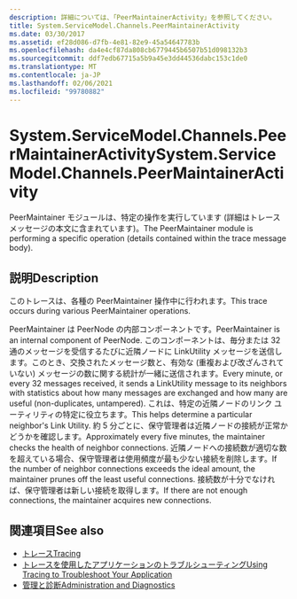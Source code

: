 ```yaml
---
description: 詳細については、「PeerMaintainerActivity」を参照してください。
title: System.ServiceModel.Channels.PeerMaintainerActivity
ms.date: 03/30/2017
ms.assetid: ef28d086-d7fb-4e81-82e9-45a54647783b
ms.openlocfilehash: da4e4cf87da808cb6779445b6507b51d098132b3
ms.sourcegitcommit: ddf7edb67715a5b9a45e3dd44536dabc153c1de0
ms.translationtype: MT
ms.contentlocale: ja-JP
ms.lasthandoff: 02/06/2021
ms.locfileid: "99780882"
---
```

# <a name="systemservicemodelchannelspeermaintaineractivity"></a><span data-ttu-id="382ac-103">System.ServiceModel.Channels.PeerMaintainerActivity</span><span class="sxs-lookup"><span data-stu-id="382ac-103">System.ServiceModel.Channels.PeerMaintainerActivity</span></span>

<span data-ttu-id="382ac-104">PeerMaintainer モジュールは、特定の操作を実行しています (詳細はトレース メッセージの本文に含まれています)。</span><span class="sxs-lookup"><span data-stu-id="382ac-104">The PeerMaintainer module is performing a specific operation (details contained within the trace message body).</span></span>  
  
## <a name="description"></a><span data-ttu-id="382ac-105">説明</span><span class="sxs-lookup"><span data-stu-id="382ac-105">Description</span></span>  

 <span data-ttu-id="382ac-106">このトレースは、各種の PeerMaintainer 操作中に行われます。</span><span class="sxs-lookup"><span data-stu-id="382ac-106">This trace occurs during various PeerMaintainer operations.</span></span>  
  
 <span data-ttu-id="382ac-107">PeerMaintainer は PeerNode の内部コンポーネントです。</span><span class="sxs-lookup"><span data-stu-id="382ac-107">PeerMaintainer is an internal component of PeerNode.</span></span> <span data-ttu-id="382ac-108">このコンポーネントは、毎分または 32 通のメッセージを受信するたびに近隣ノードに LinkUtility メッセージを送信します。このとき、交換されたメッセージ数と、有効な (重複および改ざんされていない) メッセージの数に関する統計が一緒に送信されます。</span><span class="sxs-lookup"><span data-stu-id="382ac-108">Every minute, or every 32 messages received, it sends a LinkUtility message to its neighbors with statistics about how many messages are exchanged and how many are useful (non-duplicates, untampered).</span></span> <span data-ttu-id="382ac-109">これは、特定の近隣ノードのリンク ユーティリティの特定に役立ちます。</span><span class="sxs-lookup"><span data-stu-id="382ac-109">This helps determine a particular neighbor's Link Utility.</span></span> <span data-ttu-id="382ac-110">約 5 分ごとに、保守管理者は近隣ノードの接続が正常かどうかを確認します。</span><span class="sxs-lookup"><span data-stu-id="382ac-110">Approximately every five minutes, the maintainer checks the health of neighbor connections.</span></span> <span data-ttu-id="382ac-111">近隣ノードへの接続数が適切な数を超えている場合、保守管理者は使用頻度が最も少ない接続を削除します。</span><span class="sxs-lookup"><span data-stu-id="382ac-111">If the number of neighbor connections exceeds the ideal amount, the maintainer prunes off the least useful connections.</span></span> <span data-ttu-id="382ac-112">接続数が十分でなければ、保守管理者は新しい接続を取得します。</span><span class="sxs-lookup"><span data-stu-id="382ac-112">If there are not enough connections, the maintainer acquires new connections.</span></span>  
  
## <a name="see-also"></a><span data-ttu-id="382ac-113">関連項目</span><span class="sxs-lookup"><span data-stu-id="382ac-113">See also</span></span>

- [<span data-ttu-id="382ac-114">トレース</span><span class="sxs-lookup"><span data-stu-id="382ac-114">Tracing</span></span>](index.md)
- [<span data-ttu-id="382ac-115">トレースを使用したアプリケーションのトラブルシューティング</span><span class="sxs-lookup"><span data-stu-id="382ac-115">Using Tracing to Troubleshoot Your Application</span></span>](using-tracing-to-troubleshoot-your-application.md)
- [<span data-ttu-id="382ac-116">管理と診断</span><span class="sxs-lookup"><span data-stu-id="382ac-116">Administration and Diagnostics</span></span>](../index.md)
